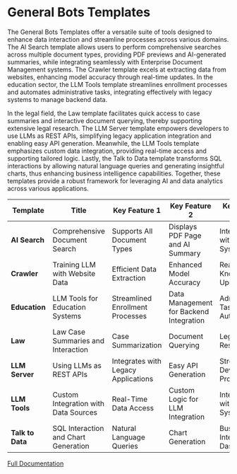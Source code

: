 # General Bots Templates

The General Bots Templates offer a versatile suite of tools designed to enhance data interaction and streamline processes across various domains. The AI Search template allows users to perform comprehensive searches across multiple document types, providing PDF previews and AI-generated summaries, while integrating seamlessly with Enterprise Document Management systems. The Crawler template excels at extracting data from websites, enhancing model accuracy through real-time updates. In the education sector, the LLM Tools template streamlines enrollment processes and automates administrative tasks, integrating effectively with legacy systems to manage backend data.

In the legal field, the Law template facilitates quick access to case summaries and interactive document querying, thereby supporting extensive legal research. The LLM Server template empowers developers to use LLMs as REST APIs, simplifying legacy application integration and enabling easy API generation. Meanwhile, the LLM Tools template emphasizes custom data integration, providing real-time access and supporting tailored logic. Lastly, the Talk to Data template transforms SQL interactions by allowing natural language queries and generating insightful charts, thus enhancing business intelligence capabilities. Together, these templates provide a robust framework for leveraging AI and data analytics across various applications.

| **Template**            | **Title**                               | **Key Feature 1**                       | **Key Feature 2**                     | **Key Feature 3**                    |
|------------------------|-----------------------------------------|-----------------------------------------|---------------------------------------|--------------------------------------|
| **AI Search**          | Comprehensive Document Search           | Supports All Document Types             | Displays PDF Page and AI Summary      | Integration with EDM Systems         |
| **Crawler**            | Training LLM with Website Data          | Efficient Data Extraction                | Enhanced Model Accuracy                | Real-Time Knowledge Updates          |
| **Education**          | LLM Tools for Education Systems         | Streamlined Enrollment Processes         | Data Management for Backend Integration | Administrative Task Automation       |
| **Law**                | Law Case Summaries and Interaction      | Case Summarization                     | Document Querying                     | Legal Research                        |
| **LLM Server**        | Using LLMs as REST APIs                | Integrates with Legacy Applications      | Easy API Generation                   | Streamlined Development Process       |
| **LLM Tools**         | Custom Integration with Data Sources    | Real-Time Data Access                   | Custom Logic for LLM Integration      | Integration with Legacy Systems      |
| **Talk to Data**      | SQL Interaction and Chart Generation    | Natural Language Queries                | Chart Generation                      | Business Intelligence Dashboards      |

[Full Documentation](https://docs.pragmatismo.com.br)
